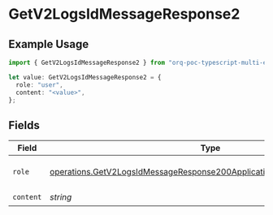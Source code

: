 # GetV2LogsIdMessageResponse2

## Example Usage

```typescript
import { GetV2LogsIdMessageResponse2 } from "orq-poc-typescript-multi-env-version/models/operations";

let value: GetV2LogsIdMessageResponse2 = {
  role: "user",
  content: "<value>",
};
```

## Fields

| Field                                                                                                                                                              | Type                                                                                                                                                               | Required                                                                                                                                                           | Description                                                                                                                                                        |
| ------------------------------------------------------------------------------------------------------------------------------------------------------------------ | ------------------------------------------------------------------------------------------------------------------------------------------------------------------ | ------------------------------------------------------------------------------------------------------------------------------------------------------------------ | ------------------------------------------------------------------------------------------------------------------------------------------------------------------ |
| `role`                                                                                                                                                             | [operations.GetV2LogsIdMessageResponse200ApplicationJSONResponseBodyRole](../../models/operations/getv2logsidmessageresponse200applicationjsonresponsebodyrole.md) | :heavy_check_mark:                                                                                                                                                 | The role of the prompt message                                                                                                                                     |
| `content`                                                                                                                                                          | *string*                                                                                                                                                           | :heavy_check_mark:                                                                                                                                                 | N/A                                                                                                                                                                |
